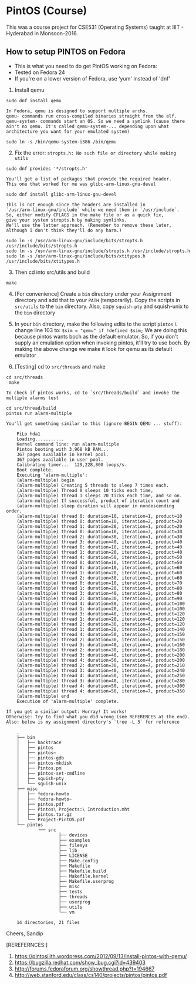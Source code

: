 # PintOS (Course)
This was a course project for CSE531 (Operating Systems) taught at IIIT - Hyderabad in Monsoon-2016.

## How to setup PINTOS on Fedora
- This is what you need to do get PintOS working on Fedora:               
- Tested on Fedora 24                                                     
- If you're on a lower version of Fedora, use 'yum' instead of 'dnf'      

1. Install qemu
```
sudo dnf install qemu
```
	In Fedora, qemu is designed to support multiple archs. 
	qemu- commands run cross-compiled binaries straight from the elf. 
	qemu-system- commands start an OS. So we need a symlink (cause there
	ain't no qemu. It's called qemu-system-... depending upon what
	architecture you want for your emulated system)
```
sudo ln -s /bin/qemu-system-i386 /bin/qemu
```
2. Fix the error: `stropts.h: No such file or directory while making utils`
```	
sudo dnf provides '*/stropts.h'
```
	You'll get a list of packages that provide the required header.
	This one that worked for me was glibc-arm-linux-gnu-devel
```	
sudo dnf install glibc-arm-linux-gnu-devel
```
	This is not enough since the headers are installed in 
	`/usr/arm-linux-gnu/include` while we need them in `/usr/include`.
	So, either modify CFLAGS in the make file or as a quick fix,
	give your system stropts.h by making symlinks.
	We'll use the latter approach. (Remember to remove these later,
	although I don't think they'll do any harm.)
```
sudo ln -s /usr/arm-linux-gnu/include/bits/stropts.h /usr/include/bits/stropts.h
sudo ln -s /usr/arm-linux-gnu/include/stropts.h /usr/include/stropts.h
sudo ln -s /usr/arm-linux-gnu/include/bits/xtitypes.h /usr/include/bits/xtitypes.h
```
3. Then cd into src/utils and build
```
make
```
4. [For convenience] Create a `bin` directory under your Assignment 
	directory and add that to your `PATH` (temporarily). 
	Copy the scripts in `src/utils` to the `bin` directory.
	Also, copy `squish-pty` and squish-unix to the `bin` directory

5. In your `bin` directory, make the following edits to the script `pintos`
	i. change line 103 to: `$sim = "qemu" if !defined $sim;`
	We are doing this because pintos wants boch as the default emulator.
	So, if you don't supply an emulation option when invoking pintos, it'll
	try to use boch. By making the above change we make it look for qemu
	as its default emulator

6. [Testing] cd to `src/threads` and make
```
cd src/threads
 make
```
	To check if pintos works, cd to `src/threads/build` and invoke the
	multiple alarms test
```
cd src/thread/build
pintos run alarm-multiple
```
	You'll get something similar to this (ignore BEGIN QEMU ... stuff):
```
	PiLo hda1
	Loading...........
	Kernel command line: run alarm-multiple
	Pintos booting with 3,968 kB RAM...
	367 pages available in kernel pool.
	367 pages available in user pool.
	Calibrating timer...  129,228,800 loops/s.
	Boot complete.
	Executing 'alarm-multiple':
	(alarm-multiple) begin
	(alarm-multiple) Creating 5 threads to sleep 7 times each.
	(alarm-multiple) Thread 0 sleeps 10 ticks each time,
	(alarm-multiple) thread 1 sleeps 20 ticks each time, and so on.
	(alarm-multiple) If successful, product of iteration count and
	(alarm-multiple) sleep duration will appear in nondescending order.
	(alarm-multiple) thread 0: duration=10, iteration=1, product=10
	(alarm-multiple) thread 0: duration=10, iteration=2, product=20
	(alarm-multiple) thread 1: duration=20, iteration=1, product=20
	(alarm-multiple) thread 0: duration=10, iteration=3, product=30
	(alarm-multiple) thread 2: duration=30, iteration=1, product=30
	(alarm-multiple) thread 3: duration=40, iteration=1, product=40
	(alarm-multiple) thread 0: duration=10, iteration=4, product=40
	(alarm-multiple) thread 1: duration=20, iteration=2, product=40
	(alarm-multiple) thread 4: duration=50, iteration=1, product=50
	(alarm-multiple) thread 0: duration=10, iteration=5, product=50
	(alarm-multiple) thread 0: duration=10, iteration=6, product=60
	(alarm-multiple) thread 1: duration=20, iteration=3, product=60
	(alarm-multiple) thread 2: duration=30, iteration=2, product=60
	(alarm-multiple) thread 0: duration=10, iteration=7, product=70
	(alarm-multiple) thread 1: duration=20, iteration=4, product=80
	(alarm-multiple) thread 3: duration=40, iteration=2, product=80
	(alarm-multiple) thread 2: duration=30, iteration=3, product=90
	(alarm-multiple) thread 4: duration=50, iteration=2, product=100
	(alarm-multiple) thread 1: duration=20, iteration=5, product=100
	(alarm-multiple) thread 3: duration=40, iteration=3, product=120
	(alarm-multiple) thread 1: duration=20, iteration=6, product=120
	(alarm-multiple) thread 2: duration=30, iteration=4, product=120
	(alarm-multiple) thread 1: duration=20, iteration=7, product=140
	(alarm-multiple) thread 4: duration=50, iteration=3, product=150
	(alarm-multiple) thread 2: duration=30, iteration=5, product=150
	(alarm-multiple) thread 3: duration=40, iteration=4, product=160
	(alarm-multiple) thread 2: duration=30, iteration=6, product=180
	(alarm-multiple) thread 3: duration=40, iteration=5, product=200
	(alarm-multiple) thread 4: duration=50, iteration=4, product=200
	(alarm-multiple) thread 2: duration=30, iteration=7, product=210
	(alarm-multiple) thread 3: duration=40, iteration=6, product=240
	(alarm-multiple) thread 4: duration=50, iteration=5, product=250
	(alarm-multiple) thread 3: duration=40, iteration=7, product=280
	(alarm-multiple) thread 4: duration=50, iteration=6, product=300
	(alarm-multiple) thread 4: duration=50, iteration=7, product=350
	(alarm-multiple) end
	Execution of 'alarm-multiple' complete.
```
	If you get a similar output: Hurray! It works!
	Otherwise: Try to find what you did wrong (see REFERENCES at the end).
 	Also: below is my assignment directory's `tree -L 3` for reference
```
	.
	├── bin
	│   ├── backtrace
	│   ├── pintos
	│   ├── pintos~
	│   ├── pintos-gdb
	│   ├── pintos-mkdisk
	│   ├── Pintos.pm
	│   ├── pintos-set-cmdline
	│   ├── squish-pty
	│   └── squish-unix
	├── misc
	│   ├── fedora-howto
	│   ├── fedora-howto~
	│   ├── pintos.pdf
	│   ├── Pintos\ Projects:\ Introduction.mht
	│   ├── pintos.tar.gz
	│   └── Project-PintOS.pdf
	└── pintos
			└── src
					├── devices
					├── examples
					├── filesys
					├── lib
					├── LICENSE
					├── Make.config
					├── Makefile
					├── Makefile.build
					├── Makefile.kernel
					├── Makefile.userprog
					├── misc
					├── tests
					├── threads
					├── userprog
					├── utils
					└── vm

	14 directories, 21 files
```

Cheers,
Sandip

[REREFERNCES:]
1. https://pintosiiith.wordpress.com/2012/09/13/install-pintos-with-qemu/
2. https://bugzilla.redhat.com/show_bug.cgi?id=439403
3. http://forums.fedoraforum.org/showthread.php?t=194667
4. http://web.stanford.edu/class/cs140/projects/pintos/pintos.pdf

